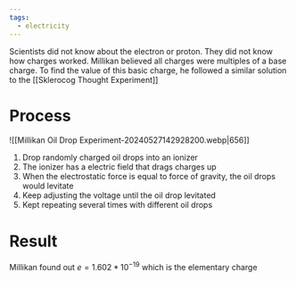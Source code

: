 ```yaml
---
tags:
  - electricity
---
```

Scientists did not know about the electron or proton. They did not know how charges worked.
Millikan believed all charges were multiples of a base charge. To find the value of this basic charge, he followed a similar solution to the [[Sklerocog Thought Experiment]]
# Process
![[Millikan Oil Drop Experiment-20240527142928200.webp|656]]
1. Drop randomly charged oil drops into an ionizer
2. The ionizer has a electric field that drags charges up
3. When the electrostatic force is equal to force of gravity, the oil drops would levitate
4. Keep adjusting the voltage until the oil drop levitated
5. Kept repeating several times with different oil drops
# Result
Millikan found out $e=1.602*10^{-19}$
which is the elementary charge